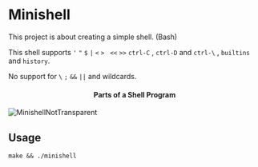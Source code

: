 # Minishell

This project is about creating a simple shell. (Bash)

This shell supports `'`  `"`  `$` `|`  `<`  `>`  ` <<`  `>>`    `ctrl-C` , `ctrl-D` and `ctrl-\` , `builtins` and `history`.

No support for  `\`  `;` `&&` `||` and wildcards.

<h4 text align="center">Parts of a Shell Program</h4>

![MinishellNotTransparent](https://user-images.githubusercontent.com/108487635/184387884-fe79e928-49f4-4708-ab29-c0e847406d06.png)


<h2> Usage </h2>

    make && ./minishell
